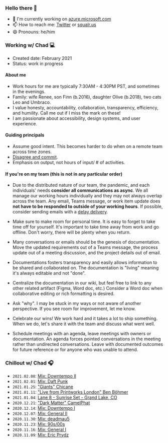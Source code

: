 ### Hello there 👋

- 🔭 I'm currently working on [azure.microsoft.com](https://azure.microsoft.com)
- 📫 How to reach me: [Twitter](https://twitter.com/chadschulz) or [squalr.us](https://squalr.us)
- 😄 Pronouns: he/him

### Working w/ Chad 💻

- Created date: February 2021
- Status: work in progress

#### About me

- Work hours for me are typically 7:30AM - 4:30PM PST, and sometimes in the evenings.
- Family: wife Renee, son Finn (b.2016), daughter Olive (b.2018), two cats Leo and Umbraco.
- I value honesty, accountability, collaboration, transparency, efficiency, and humility. Call me out if I miss the mark on these!
- I am passionate about accessibility, design systems, and user experience.

#### Guiding principals

- Assume good intent. This becomes harder to do when on a remote team across time zones.
- [Disagree and commit](https://en.wikipedia.org/wiki/Disagree_and_commit).
- Emphasis on output, not hours of input/ # of activities.

#### If you're on my team (this is not in any particular order)

- Due to the distributed nature of our team, the pandemic, and each individuals' needs **consider all communications as async**. We all manage our working hours individually and they may not always overlap across the team. Any email, Teams message, or work item update does **not have to be responded to outside of your working hours**. If possible, consider sending emails with a [delay delivery](https://support.microsoft.com/en-us/office/delay-or-schedule-sending-email-messages-026af69f-c287-490a-a72f-6c65793744ba).

- Make sure to make room for personal time. It is easy to forget to take time off for yourself. It's important to take time away from work and go offline. Don't worry, there will be plenty when you return.

- Many conversations or emails should be the genesis of documentation. Move the updated requirements out of a Teams message, the process update out of a meeting discussion, and the project details out of email.

- Documentations fosters transparency and easily allows information to be shared and collaborated on. The documentation is "living" meaning it's always editable and not "done".

- Centralize the documentation in our wiki, but feel free to link to any other related artifact (Figma, Word doc, etc.) Consider a Word doc when collaborative editing or rich formatting is desired.

- Ask "why". I may be stuck in my ways or not aware of another perspective. If you see room for improvement, let me know.

- Celebrate our wins! We work hard and it takes a lot to ship something. When we do, let's share it with the team and discuss what went well.

- Schedule meetings with an agenda, leave meetings with owners or documentation. An agenda forces pointed conversations in the meeting rather than undirected conversations. Leave with documented outcomes for future reference or for anyone who was unable to attend.

<!--
-  No same day meetings.
- I trust your time management.
- If you are feeling overwhelmed, reach out.
- Own your code reviews. It's a great way to learn and share among the team.
- I’m always learning and encourage you to share feedback with me in areas I can improve.
- Work breakdowns are super important and valuable -- understand scope, share the project with the team, and allow us to more accurately share timelines.
- Everything is negotiable -- reach out if we need to reassess scope.
- 1:1 time is yours.
- Transparency: calendar is open and ask anything
- nohello
-->

### Chillout w/ Chad 🎧

- `2021.02.08`: [Mix: Downtempo II](https://music.youtube.com/playlist?list=PLH7YWwiPIVPtV0fiauhD2fzFQc7Rk1YTt)
- `2021.02.01`: [Mix: Daft Punk](https://music.youtube.com/playlist?list=PLH7YWwiPIVPtK3YPqeM7hOtDZTyvD124m)
- `2021.01.25`: ["Giants" Chicane](https://music.youtube.com/playlist?list=OLAK5uy_maJby3ycUN0n7B_5Ep1phEJK1CpmmzQY8)
- `2021.01.11`: ["Live from Printworks London" Ben Böhmer](https://music.youtube.com/playlist?list=OLAK5uy_maIL8CKIKhROHwEFncm8RrRO4KeVVCMxs)
- `2021.01.04`: [Lane 8 - Sunrise Set - Grand Lake, CO](https://www.youtube.com/watch?v=n_LcVqqHSY8)
- `2020.12.21`: ["Dark Matter" CamelPhat](https://music.youtube.com/playlist?list=OLAK5uy_n3LiNrVNjJ-Kqw-PyB6SK3Lh6NGz9ORwA)
- `2020.12.14`: [Mix: Downtempo I](https://music.youtube.com/playlist?list=PLH7YWwiPIVPtjNnAj3QiBLv9jNMLuDegN)
- `2020.12.07`: [Mix: General II](https://music.youtube.com/playlist?list=PLH7YWwiPIVPtjNnAj3QiBLv9jNMLuDegN)
- `2020.11.30`: [Mix: deadmau5](https://music.youtube.com/playlist?list=PLH7YWwiPIVPu2QPAZaEUy_XKSiaXFQ-ek)
- `2020.11.23`: [Mix: 90s/00s](https://music.youtube.com/playlist?list=PLH7YWwiPIVPuHvIKabHPywRyumOOe-WSt)
- `2020.11.16`: [Mix: General I](https://music.youtube.com/playlist?list=PLH7YWwiPIVPsa9pj63B_26UXu1aaU1lJB)
- `2020.11.09`: [Mix: Eric Prydz](https://music.youtube.com/playlist?list=PLH7YWwiPIVPt2m_nJ3WYlyxf-BIdAUmUr)

<!--
Here are some ideas to get you started:

- 🔭 I’m currently working on ...
- 🌱 I’m currently learning ...
- 👯 I’m looking to collaborate on ...
- 🤔 I’m looking for help with ...
- 💬 Ask me about ...
- ⚡ Fun fact: ...

Chad Schulz (he/him)
Microsoft | Senior SDE Manager
[Linkedin](https://www.linkedin.com/in/chadschulz/) | [Twitter](https://twitter.com/chadschulz)
-->
